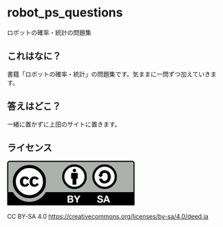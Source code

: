 # robot_ps_questions
ロボットの確率・統計の問題集

## これはなに？

書籍「ロボットの確率・統計」の問題集です。気ままに一問ずつ加えていきます。


## 答えはどこ？

一緒に置かずに上田のサイトに置きます。


## ライセンス

![](./by-sa.webp)

CC BY-SA 4.0
https://creativecommons.org/licenses/by-sa/4.0/deed.ja
